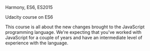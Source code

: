 Harmony, ES6, ES2015 

Udacity course on ES6

This course is all about the new changes brought to the JavaScript programming language. We're expecting that you've worked with JavaScript for a couple of years and have an intermediate level of experience with the language.

